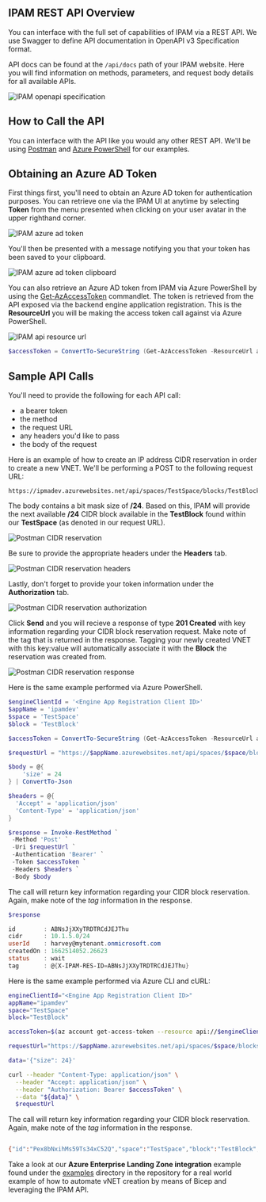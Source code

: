 ## IPAM REST API Overview
You can interface with the full set of capabilities of IPAM via a REST API. We use Swagger to define API documentation in OpenAPI v3 Specification format.

API docs can be found at the `/api/docs` path of your IPAM website. Here you will find information on methods, parameters, and request body details for all available APIs.

![IPAM openapi specification](./images/openapispec.png)

## How to Call the API
You can interface with the API like you would any other REST API. We'll be using [Postman](https://www.postman.com) and [Azure PowerShell](https://docs.microsoft.com/en-us/powershell/azure/what-is-azure-powershell) for our examples. 

## Obtaining an Azure AD Token
First things first, you'll need to obtain an Azure AD token for authentication purposes. You can retrieve one via the IPAM UI at anytime by selecting **Token** from the menu presented when clicking on your user avatar in the upper righthand corner.

![IPAM azure ad token](./images/token.png)

You'll then be presented with a message notifying you that your token has been saved to your clipboard.

![IPAM azure ad token clipboard](./images/token_clipboard.png)

You can also retrieve an Azure AD token from IPAM via Azure PowerShell by using the [Get-AzAccessToken](https://docs.microsoft.com/en-us/powershell/module/az.accounts/get-azaccesstoken) commandlet. The token is retrieved from the API exposed via the backend engine application registration. This is the **ResourceUrl** you will be making the access token call against via Azure PowerShell.

![IPAM api resource url](./images/ipam_api_resource_url.png)

```ps1
$accessToken = ConvertTo-SecureString (Get-AzAccessToken -ResourceUrl api://e3ff2k34-2271-58b5-9g2g-5004145608b3).Token -AsPlainText
````

## Sample API Calls
You'll need to provide the following for each API call:
* a bearer token
* the method
*  the request URL
* any headers you'd like to pass
* the body of the request

Here is an example of how to create an IP address CIDR reservation in order to create a new VNET. We'll be performing a POST to the following request URL:
````
https://ipmadev.azurewebsites.net/api/spaces/TestSpace/blocks/TestBlock/reservations
````
The body contains a bit mask size of **/24**. Based on this, IPAM will provide the next available **/24** CIDR block available in the **TestBlock** found within our **TestSpace** (as denoted in our request URL).

![Postman CIDR reservation](./images/postman_body.png)

Be sure to provide the appropriate headers under the **Headers** tab.

![Postman CIDR reservation headers](./images/postman_headers.png)

Lastly, don't forget to provide your token information under the **Authorization** tab.

![Postman CIDR reservation authorization](./images/postman_authorization.png)

Click **Send** and you will recieve a response of type **201 Created** with key information regarding your CIDR block reservation request. Make note of the tag that is returned in the response. Tagging your newly created VNET with this key:value will automatically associate it with the **Block** the reservation was created from. 

![Postman CIDR reservation response](./images/postman_response.png)

Here is the same example performed via Azure PowerShell.

````ps1
$engineClientId = '<Engine App Registration Client ID>'
$appName = 'ipamdev'
$space = 'TestSpace'
$block = 'TestBlock'

$accessToken = ConvertTo-SecureString (Get-AzAccessToken -ResourceUrl api://$engineClientId).Token -AsPlainText

$requestUrl = "https://$appName.azurewebsites.net/api/spaces/$space/blocks/$block/reservations"

$body = @{
    'size' = 24
} | ConvertTo-Json

$headers = @{
  'Accept' = 'application/json'
  'Content-Type' = 'application/json'
}

$response = Invoke-RestMethod `
 -Method 'Post' `
 -Uri $requestUrl `
 -Authentication 'Bearer' `
 -Token $accessToken `
 -Headers $headers `
 -Body $body
````

The call will return key information regarding your CIDR block reservation. Again, make note of the *tag* information in the response.

````ps1
$response

id        : ABNsJjXXyTRDTRCdJEJThu
cidr      : 10.1.5.0/24
userId    : harvey@mytenant.onmicrosoft.com
createdOn : 1662514052.26623
status    : wait
tag       : @{X-IPAM-RES-ID=ABNsJjXXyTRDTRCdJEJThu}
````

Here is the same example performed via Azure CLI and cURL:

````bash
engineClientId="<Engine App Registration Client ID>"
appName="ipamdev"
space="TestSpace"
block="TestBlock"

accessToken=$(az account get-access-token --resource api://$engineClientId --query "accessToken" --output tsv)

requestUrl="https://$appName.azurewebsites.net/api/spaces/$space/blocks/$block/reservations"

data='{"size": 24}'

curl --header "Content-Type: application/json" \
  --header "Accept: application/json" \
  --header "Authorization: Bearer $accessToken" \
  --data "${data}" \
  $requestUrl
````
The call will return key information regarding your CIDR block reservation. Again, make note of the *tag* information in the response.

````bash

{"id":"Pex8bNxihMs59Ts34xC52Q","space":"TestSpace","block":"TestBlock","cidr":"10.1.1.0/24","desc":null,"createdOn":1685043641.5849886,"createdBy":"harvey@mytenant.onmicrosoft.com","settledOn":null,"settledBy":null,"status":"wait","tag":{"X-IPAM-RES-ID":"Pex8bNxihMs59Ts34xC52Q"}}

````
Take a look at our **Azure Enterprise Landing Zone integration** example found under the [examples](https://github.com/Azure/ipam/tree/main/examples/azure-eslz) directory in the repository for a real world example of how to automate vNET creation by means of Bicep and leveraging the IPAM API.
